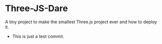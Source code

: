 # Three-JS-Dare
A tiny project to make the smallest Three.js project ever and how to deploy it.

- This is just a test commit.